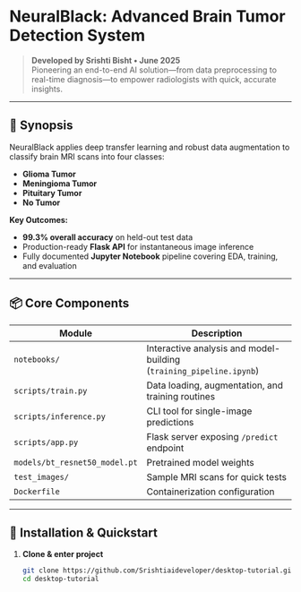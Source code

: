 # NeuralBlack: Advanced Brain Tumor Detection System

> **Developed by Srishti Bisht • June 2025**  
> Pioneering an end-to-end AI solution—from data preprocessing to real-time diagnosis—to empower radiologists with quick, accurate insights.

---

## 🌟 Synopsis
NeuralBlack applies deep transfer learning and robust data augmentation to classify brain MRI scans into four classes:

- **Glioma Tumor**
- **Meningioma Tumor**
- **Pituitary Tumor**
- **No Tumor**

**Key Outcomes:**
- **99.3% overall accuracy** on held-out test data  
- Production-ready **Flask API** for instantaneous image inference  
- Fully documented **Jupyter Notebook** pipeline covering EDA, training, and evaluation  

---

## 📦 Core Components

| Module                         | Description                                                      |
|--------------------------------|------------------------------------------------------------------|
| `notebooks/`                   | Interactive analysis and model-building (`training_pipeline.ipynb`) |
| `scripts/train.py`             | Data loading, augmentation, and training routines                |
| `scripts/inference.py`         | CLI tool for single-image predictions                            |
| `scripts/app.py`               | Flask server exposing `/predict` endpoint                        |
| `models/bt_resnet50_model.pt`  | Pretrained model weights                                         |
| `test_images/`                 | Sample MRI scans for quick tests                                 |
| `Dockerfile`                   | Containerization configuration                                   |

---

## 🔧 Installation & Quickstart

1. **Clone & enter project**  
   ```bash
   git clone https://github.com/Srishtiaideveloper/desktop-tutorial.git
   cd desktop-tutorial

